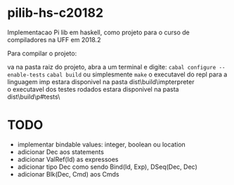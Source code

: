 # pilib-hs-c20182
Implementacao Pi lib em haskell, como projeto para o curso de compiladores na UFF em 2018.2

Para compilar o projeto:

va na pasta raiz do projeto, abra a um terminal e digite:
`cabal configure --enable-tests`
`cabal build`
ou simplesmente
`make`
o executavel do repl para a linguagem imp estara disponivel na pasta dist\build\impterpreter\
o executavel dos testes rodados estara disponivel na pasta dist\build\p#tests\

# TODO
- implementar bindable values: integer, boolean ou location
- adicionar Dec aos statements
- adicionar ValRef(Id) as expressoes
- adicionar tipo Dec como sendo Bind(Id, Exp), DSeq(Dec, Dec)
- adicionar Blk(Dec, Cmd) aos Cmds

